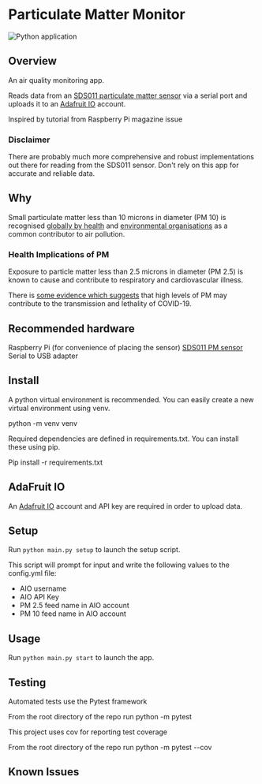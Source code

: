 # Particulate Matter Monitor

![Python application](https://github.com/AndrewJanuary/PM-Monitor/workflows/Python%20application/badge.svg?branch=main)

## Overview

An air quality monitoring app.

Reads data from an [SDS011 particulate matter sensor](https://www.hackair.eu/docs/sds011/) via a serial port and uploads it to an [Adafruit IO](https://learn.adafruit.com/welcome-to-adafruit-io) account.

Inspired by tutorial from Raspberry Pi magazine issue

### Disclaimer

There are probably much more comprehensive and robust implementations out there for reading from the SDS011 sensor. Don't rely on this app for accurate and reliable data.

## Why

Small particulate matter less than 10 microns in diameter (PM 10) is recognised [globally by health](https://www.who.int/health-topics/air-pollution) and [environmental organisations](https://www.eea.europa.eu/themes/air) as a common contributor to air pollution.

### Health Implications of PM

Exposure to particle matter less than 2.5 microns in diameter (PM 2.5) is known to cause and contribute to respiratory and cardiovascular illness.

There is [some evidence which suggests](https://www.theguardian.com/environment/2020/apr/24/coronavirus-detected-particles-air-pollution) that high levels of PM may contribute to the transmission and lethality of COVID-19.

## Recommended hardware

Raspberry Pi (for convenience of placing the sensor)
[SDS011 PM sensor](https://www.hackair.eu/docs/sds011/)
Serial to USB adapter

## Install

A python virtual environment is recommended. You can easily create a new virtual environment using venv.

python -m venv venv

Required dependencies are defined in requirements.txt. You can install these using pip.

Pip install -r requirements.txt

## AdaFruit IO

An [Adafruit IO](https://learn.adafruit.com/welcome-to-adafruit-io) account and API key are required in order to upload data.

## Setup

Run `python main.py setup` to launch the setup script.

This script will prompt for input and write the following values to the config.yml file:
- AIO username
- AIO API Key
- PM 2.5 feed name in AIO account
- PM 10 feed name in AIO account

## Usage

Run `python main.py start` to launch the app.

## Testing

Automated tests use the Pytest framework

From the root directory of the repo run python -m pytest

This project uses cov for reporting test coverage

From the root directory of the repo run python -m pytest --cov

## Known Issues

